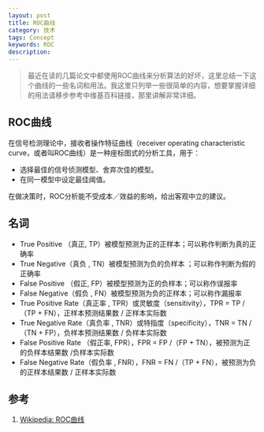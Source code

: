 ```yaml
---
layout: post
title: ROC曲线
category: 技术
tags: Concept
keywords: ROC
description: 
---
```


> 最近在读的几篇论文中都使用ROC曲线来分析算法的好坏，这里总结一下这个曲线的一些名词和用法。我这里只列举一些很简单的内容，想要掌握详细的用法请移步参考中维基百科链接，那里讲解非常详细。

## ROC曲线
在信号检测理论中，接收者操作特征曲线（receiver operating characteristic curve，或者叫ROC曲线）是一种座标图式的分析工具，用于：

- 选择最佳的信号侦测模型、舍弃次佳的模型。 
- 在同一模型中设定最佳阈值。

在做决策时，ROC分析能不受成本／效益的影响，给出客观中立的建议。

## 名词

- True Positive （真正, TP）被模型预测为正的正样本；可以称作判断为真的正确率
- True Negative（真负 , TN）被模型预测为负的负样本 ；可以称作判断为假的正确率
- False Positive （假正, FP）被模型预测为正的负样本；可以称作误报率
- False Negative（假负 , FN）被模型预测为负的正样本；可以称作漏报率
- True Positive Rate（真正率 , TPR）或灵敏度（sensitivity），TPR = TP /（TP + FN），正样本预测结果数 / 正样本实际数 
- True Negative Rate（真负率 , TNR）或特指度（specificity），TNR = TN /（TN + FP），负样本预测结果数 / 负样本实际数
- False Positive Rate （假正率, FPR），FPR = FP /（FP + TN），被预测为正的负样本结果数 /负样本实际数
- False Negative Rate（假负率 , FNR），FNR = FN /（TP + FN），被预测为负的正样本结果数 / 正样本实际数

## 参考
1. [Wikipedia: ROC曲线](http://zh.wikipedia.org/wiki/ROC%E6%9B%B2%E7%BA%BF)
